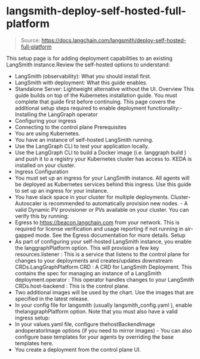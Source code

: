 # langsmith-deploy-self-hosted-full-platform

> Source: https://docs.langchain.com/langsmith/deploy-self-hosted-full-platform

This setup page is for adding deployment capabilities to an existing LangSmith instance.Review the self-hosted options to understand:
- LangSmith (observability): What you should install first.
- LangSmith with deployment: What this guide enables.
- Standalone Server: Lightweight alternative without the UI.
Overview
This guide builds on top of the Kubernetes installation guide. You must complete that guide first before continuing. This page covers the additional setup steps required to enable deployment functionality:- Installing the LangGraph operator
- Configuring your ingress
- Connecting to the control plane
Prerequisites
- You are using Kubernetes.
- You have an instance of self-hosted LangSmith running.
- Use the LangGraph CLI to test your application locally.
- Use the LangGraph CLI to build a Docker image (i.e.
langgraph build
) and push it to a registry your Kubernetes cluster has access to. KEDA
is installed on your cluster.
- Ingress Configuration
- You must set up an ingress for your LangSmith instance. All agents will be deployed as Kubernetes services behind this ingress. Use this guide to set up an ingress for your instance.
- You have slack space in your cluster for multiple deployments.
Cluster-Autoscaler
is recommended to automatically provision new nodes. - A valid Dynamic PV provisioner or PVs available on your cluster. You can verify this by running:
- Egress to
https://beacon.langchain.com
from your network. This is required for license verification and usage reporting if not running in air-gapped mode. See the Egress documentation for more details.
Setup
- As part of configuring your self-hosted LangSmith instance, you enable the
langgraphPlatform
option. This will provision a few key resources.listener
: This is a service that listens to the control plane for changes to your deployments and creates/updates downstream CRDs.LangGraphPlatform CRD
: A CRD for LangSmith Deployment. This contains the spec for managing an instance of a LangSmith deployment.operator
: This operator handles changes to your LangSmith CRDs.host-backend
: This is the control plane.
- Two additional images will be used by the chart. Use the images that are specified in the latest release.
- In your config file for langsmith (usually
langsmith_config.yaml
), enable thelanggraphPlatform
option. Note that you must also have a valid ingress setup:
- In your
values.yaml
file, configure thehostBackendImage
andoperatorImage
options (if you need to mirror images) - You can also configure base templates for your agents by overriding the base templates here.
- You create a deployment from the control plane UI.